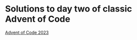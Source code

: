 # Solutions to day two of classic Advent of Code

[Advent of Code 2023](https://adventofcode.com/2023)